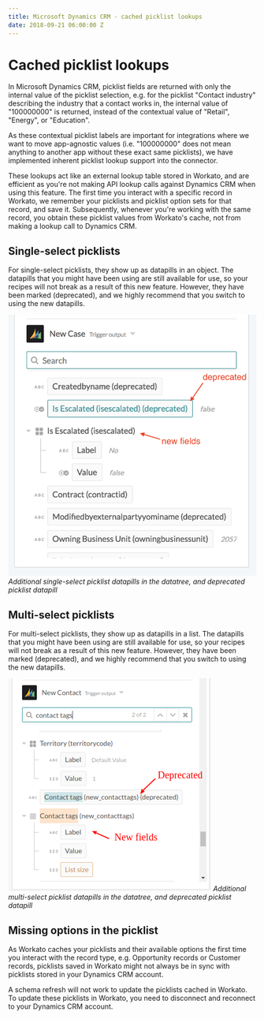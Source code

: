 ```yaml
---
title: Microsoft Dynamics CRM - cached picklist lookups
date: 2018-09-21 06:00:00 Z
---
```


# Cached picklist lookups
In Microsoft Dynamics CRM, picklist fields are returned with only the internal value of the picklist selection, e.g. for the picklist "Contact industry" describing the industry that a contact works in, the internal value of "100000000" is returned, instead of the contextual value of "Retail", "Energy", or "Education".

As these contextual picklist labels are important for integrations where we want to move app-agnostic values (i.e. "100000000" does not mean anything to another app without these exact same picklists), we have implemented inherent picklist lookup support into the connector.

These lookups act like an external lookup table stored in Workato, and are efficient as you're not making API lookup calls against Dynamics CRM when using this feature. The first time you interact with a specific record in Workato, we remember your picklists and picklist option sets for that record, and save it. Subsequently, whenever you're working with the same record, you obtain these picklist values from Workato's cache, not from making a lookup call to Dynamics CRM.

## Single-select picklists
For single-select picklists, they show up as datapills in an object. The datapills that you might have been using are still available for use, so your recipes will not break as a result of this new feature. However, they have been marked (deprecated), and we highly recommend that you switch to using the new datapills.

![Additional single-select picklist datapills in the datatree, and deprecated picklist datapill](/assets/images/connectors/microsoft-dynamics-CRM/single-select-picklist-values.png)
*Additional single-select picklist datapills in the datatree, and deprecated picklist datapill*

## Multi-select picklists
For multi-select picklists, they show up as datapills in a list. The datapills that you might have been using are still available for use, so your recipes will not break as a result of this new feature. However, they have been marked (deprecated), and we highly recommend that you switch to using the new datapills.

![Additional multi-select picklist datapills in the datatree, and deprecated picklist datapill](/assets/images/connectors/microsoft-dynamics-CRM/multiselect-picklist-values.png)
*Additional multi-select picklist datapills in the datatree, and deprecated picklist datapill*

## Missing options in the picklist
As Workato caches your picklists and their available options the first time you interact with the record type, e.g. Opportunity records or Customer records, picklists saved in Workato might not always be in sync with picklists stored in your Dynamics CRM account.

A schema refresh will not work to update the picklists cached in Workato. To update these picklists in Workato, you need to disconnect and reconnect to your Dynamics CRM account.
